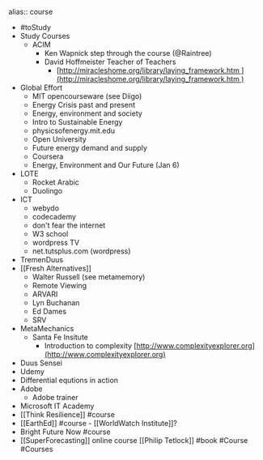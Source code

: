 alias:: course

- #toStudy
- Study Courses
	- ACIM
		- Ken Wapnick step through the course (@Raintree)
		- David Hoffmeister Teacher of Teachers
			- [http://miracleshome.org/library/laying_framework.htm ](http://miracleshome.org/library/laying_framework.htm )
- Global Effort
	- MIT opencourseware (see Diigo)
	- Energy Crisis past and present
	- Energy, environment and society
	- Intro to Sustainable Energy
	- physicsofenergy.mit.edu
	- Open University
	- Future energy demand and supply
	- Coursera
	- Energy, Environment and Our Future (Jan 6)
- LOTE
	- Rocket Arabic
	- Duolingo
- ICT
	- webydo
	- codecademy
	- don't fear the internet
	- W3 school
	- wordpress TV
	- net.tutsplus.com (wordpress)
- TremenDuus
- [[Fresh Alternatives]]
	- Walter Russell (see metamemory)
	- Remote Viewing
	- ARVARI
	- Lyn Buchanan
	- Ed Dames
	- SRV
- MetaMechanics
	- Santa Fe Insitute
		- Introduction to complexity [http://www.complexityexplorer.org](http://www.complexityexplorer.org)
- Duus Sensei
- Udemy
- Differential equtions in action
- Adobe
	- Adobe trainer
- Microsoft IT Academy
- [[Think Resilience]] #course
- [[EarthEd]] #course - [[WorldWatch Institute]]?
- Bright Future Now #course
- [[SuperForecasting]] online course [[Philip Tetlock]] #book #Course #Courses